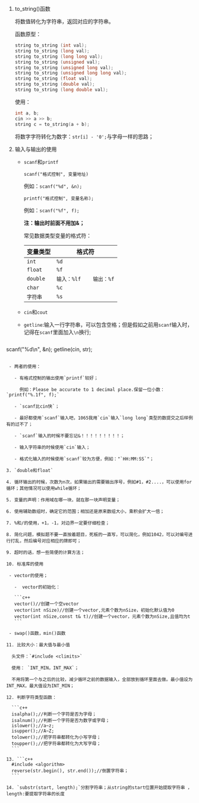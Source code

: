 1. to_string()函数

   将数值转化为字符串，返回对应的字符串。

   函数原型：

   ```c++
   string to_string (int val);
   string to_string (long val);
   string to_string (long long val);
   string to_string (unsigned val);
   string to_string (unsigned long val);
   string to_string (unsigned long long val);
   string to_string (float val);
   string to_string (double val);
   string to_string (long double val);
   ```

   使用：

   ```c++
   int a, b;
   cin >> a >> b;
   string c = to_string(a + b);
   ```

   将数字字符转化为数字：`str[i] - '0';`与字母一样的思路；

2. 输入与输出的使用

   - `scanf`和`printf`

     `scanf("格式控制", 变量地址)`

     例如：`scanf("%d", &n);`

     `printf("格式控制", 变量名称);`

     例如：`scanf("%f", f);`

     **注：输出时前面不用加&；**

     常见数据类型变量的格式符：

     | 变量类型 | 格式符                  |
     | -------- | ----------------------- |
     | `int`    | `%d`                    |
     | `float`  | `%f`                    |
     | `double` | `输入：%lf    输出：%f` |
     | `char`   | `%c`                    |
     | `字符串` | `%s`                    |

   - `cin`和`cout`

   - `getline`:输入一行字符串，可以包含空格；但是假如之前用`scanf`输入时，记得在`scanf`里面加入`\n`换行;

     ```c++
  scanf("%d\n", &n);
     getline(cin, str);
  ```
   
   - 两者的使用：
   
     - 有格式控制的输出使用`printf`较好；
   
       例如：Please be accurate to 1 decimal place.保留一位小数：`printf("%.1f", f);`
   
     - `scanf比cin快`；
     
     - 最好都使用`scanf`输入吧，1065我用`cin`输入`long long`类型的数提交之后样例有的过不了；
     
     - `scanf`输入的时候不要忘记&！！！！！！！！！；
     
     - 输入字符串的时候使用`cin`输入；
     
     - 格式化输入的时候使用`scanf`较为方便，例如："`HH:MM:SS`"；
   
3. `double和float`

4. 循环输出的时候，次数为n次，如果输出的需要输出序号，例如#1，#2....，可以使用for循环；其他情况可以使用while循环；

5. 变量的声明：作用域在哪一块，就在那一块声明变量；

6. 使用辅助数组时，确定它的范围；相加还是原来数组大小，乘积会扩大一倍；

7. %和/的使用，+1，-1，对边界一定要仔细检查；

8. 简化问题，模拟题不要一直按着题目，死板的一直写，可以简化，例如1042，可以对编号进行打乱，然后编号对应相应的牌即可；

9. 超时的话，想一些简便的计算方法；

10. 标准库的使用

   - vector的使用；

     -  vector的初始化：

     ```c++
     vector()//创建一个空vector
     vector(int nSize)//创建一个vector,元素个数为nSize，初始化默认值为0
     vector(int nSize,const t& t)//创建一个vector，元素个数为nSize,且值均为t
     ```

   - swap()函数，min()函数 

11. 比较大小：最大值与最小值

    头文件：`#include <climits>`

    使用： `INT_MIN，INT_MAX`；

    不用将第一个与之后的比较，减少循环之前的数据输入，全部放到循环里面去做。最小值设为INT_MAX，最大值设为INT_MIN；

12. 判断字符类型函数：

    ```c++
    isalpha();//判断一个字符是否为字母；
    isalnum();//判断一个字符是否为数字或字母；
    islower();//a~z;
    isupper();//A~Z;
    tolower();//把字符串都转化为小写字母；
    toupper();//把字符串都转化为大写字母；
    ```

13. ```c++
    #include <algorithm>
    reverse(str.begin(), str.end());//倒置字符串；
    ```

14. `substr(start, length);`分割字符串；从string的start位置开始提取字符串 ，length:要提取字符串的长度
